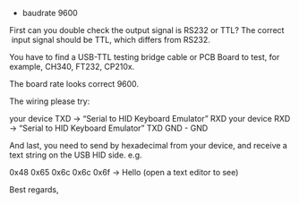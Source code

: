
- baudrate 9600




First can you double check the output signal is RS232 or TTL? The correct  input signal should be TTL, which differs from RS232. 

You have to find a USB-TTL testing bridge cable or PCB Board to test, for example, CH340, FT232, CP210x. 

The board rate looks correct 9600.

The wiring please try: 

your device TXD -> “Serial to HID Keyboard Emulator” RXD
your device RXD -> “Serial to HID Keyboard Emulator” TXD
GND - GND

And last, you need to send by hexadecimal from your device, and receive a text string on the USB HID side.
e.g. 

0x48 0x65 0x6c 0x6c 0x6f -> Hello (open a text editor to see)

Best regards,




